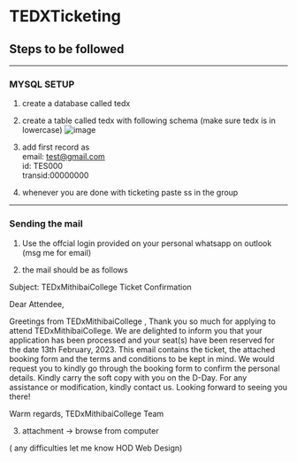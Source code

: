# TEDXTicketing

## Steps to be followed
---------------------------------------------------
### MYSQL SETUP

1. create a database called tedx
1. create a table called tedx with following schema (make sure tedx is in lowercase)
![image](https://user-images.githubusercontent.com/98171563/216754848-d68a3363-bd66-4e30-b3f8-a2e21c25c1a2.png)


1. add first record as 
<br/>email: test@gmail.com <br /> id: TES000<br/>transid:00000000

1. whenever you are done with ticketing paste ss in the group
-------------------------------

### Sending the mail

1. Use the offcial login provided on your personal whatsapp on outlook (msg me for email)

2. the mail should be as follows

Subject: TEDxMithibaiCollege Ticket Confirmation

Dear Attendee,

Greetings from TEDxMithibaiCollege ,
Thank you so much for applying to attend TEDxMithibaiCollege. We are delighted to inform you that your application has been processed and your seat(s) have been reserved for the date 13th February, 2023. 
This email contains the ticket, the attached booking form and the terms and conditions to be kept in mind. We would request you to kindly go through the booking form to confirm the personal details. 
Kindly carry the soft copy with you on the D-Day. 
For any assistance or modification, kindly contact us. 
Looking forward to seeing you there!

Warm regards, 
TEDxMithibaiCollege Team


3. attachment -> browse from computer

( any difficulties let me know HOD Web Design)
